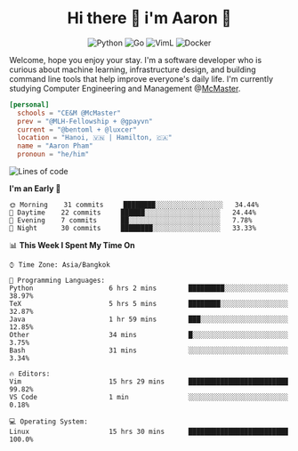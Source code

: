 <h1 align="center">Hi there 👋 i'm Aaron 🐍</h1>

<p align="center">
    <img alt="Python" src="https://img.shields.io/badge/-Python-blue?style=flat-square&logo=python&logoColor=white" />
    <img alt="Go" src="https://img.shields.io/badge/-Golang-46a2f1?style=flat-square&logo=go&logoColor=white" />
    <img alt="VimL" src="https://img.shields.io/badge/-VimL-66d124?style=flat-square&logo=vim&logoColor=white" />
    <img alt="Docker" src="https://img.shields.io/badge/-Docker-1bd7de?style=flat-square&logo=docker&logoColor=white" />
</p>

Welcome, hope you enjoy your stay. I'm a software developer who is curious about machine learning, infrastructure design, and building command line tools that help improve everyone's daily life. I'm currently studying Computer Engineering and Management @[McMaster](https://www.mcmaster.ca/).

```toml
[personal]
  schools = "CE&M @McMaster"
  prev = "@MLH-Fellowship + @gpayvn"
  current = "@bentoml + @luxcer"
  location = "Hanoi, 🇻🇳 | Hamilton, 🇨🇦"
  name = "Aaron Pham"
  pronoun = "he/him"
```


<!--START_SECTION:waka-->
![Lines of code](https://img.shields.io/badge/From%20Hello%20World%20I%27ve%20Written-380293%20lines%20of%20code-blue)

**I'm an Early 🐤** 

```text
🌞 Morning    31 commits     ████████░░░░░░░░░░░░░░░░░   34.44% 
🌆 Daytime    22 commits     ██████░░░░░░░░░░░░░░░░░░░   24.44% 
🌃 Evening    7 commits      ██░░░░░░░░░░░░░░░░░░░░░░░   7.78% 
🌙 Night      30 commits     ████████░░░░░░░░░░░░░░░░░   33.33%

```


📊 **This Week I Spent My Time On** 

```text
⌚︎ Time Zone: Asia/Bangkok

💬 Programming Languages: 
Python                   6 hrs 2 mins        █████████░░░░░░░░░░░░░░░░   38.97% 
TeX                      5 hrs 5 mins        ████████░░░░░░░░░░░░░░░░░   32.87% 
Java                     1 hr 59 mins        ███░░░░░░░░░░░░░░░░░░░░░░   12.85% 
Other                    34 mins             █░░░░░░░░░░░░░░░░░░░░░░░░   3.75% 
Bash                     31 mins             ░░░░░░░░░░░░░░░░░░░░░░░░░   3.34%

🔥 Editors: 
Vim                      15 hrs 29 mins      █████████████████████████   99.82% 
VS Code                  1 min               ░░░░░░░░░░░░░░░░░░░░░░░░░   0.18%

💻 Operating System: 
Linux                    15 hrs 30 mins      █████████████████████████   100.0%

```


<!--END_SECTION:waka-->

<!--
**aarnphm/aarnphm** is a ✨ _special_ ✨ repository because its `README.md` (this file) appears on your GitHub profile.

Here are some ideas to get you started:

- 🔭 I’m currently working on ...
- 🌱 I’m currently learning ...
- 👯 I’m looking to collaborate on ...
- 🤔 I’m looking for help with ...
- 💬 Ask me about ...
- 📫 How to reach me: ...
- 😄 Pronouns: ...
- ⚡ Fun fact: ...
-->
